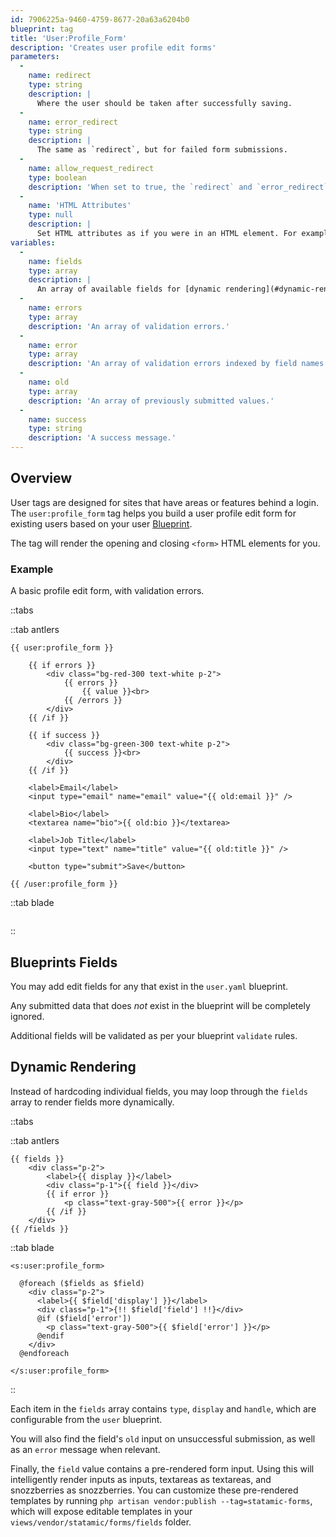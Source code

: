 ```yaml
---
id: 7906225a-9460-4759-8677-20a63a6204b0
blueprint: tag
title: 'User:Profile_Form'
description: 'Creates user profile edit forms'
parameters:
  -
    name: redirect
    type: string
    description: |
      Where the user should be taken after successfully saving.
  -
    name: error_redirect
    type: string
    description: |
      The same as `redirect`, but for failed form submissions.
  -
    name: allow_request_redirect
    type: boolean
    description: 'When set to true, the `redirect` and `error_redirect` parameters will get overridden by `redirect` and `error_redirect` query parameters in the URL.'
  -
    name: 'HTML Attributes'
    type: null
    description: |
      Set HTML attributes as if you were in an HTML element. For example, `class="required" id="profile-form"`.
variables:
  -
    name: fields
    type: array
    description: |
      An array of available fields for [dynamic rendering](#dynamic-rendering).
  -
    name: errors
    type: array
    description: 'An array of validation errors.'
  -
    name: error
    type: array
    description: 'An array of validation errors indexed by field names. Suitable for targeting fields. eg. `{{ error:email }}`'
  -
    name: old
    type: array
    description: 'An array of previously submitted values.'
  -
    name: success
    type: string
    description: 'A success message.'
---
```

## Overview

User tags are designed for sites that have areas or features behind a login. The `user:profile_form` tag helps you build a user profile edit form for existing users based on your user [Blueprint](/blueprints).

The tag will render the opening and closing `<form>` HTML elements for you.

### Example

A basic profile edit form, with validation errors.

::tabs

::tab antlers
```antlers
{{ user:profile_form }}

    {{ if errors }}
        <div class="bg-red-300 text-white p-2">
            {{ errors }}
                {{ value }}<br>
            {{ /errors }}
        </div>
    {{ /if }}

    {{ if success }}
        <div class="bg-green-300 text-white p-2">
            {{ success }}<br>
        </div>
    {{ /if }}

    <label>Email</label>
    <input type="email" name="email" value="{{ old:email }}" />

    <label>Bio</label>
    <textarea name="bio">{{ old:bio }}</textarea>

    <label>Job Title</label>
    <input type="text" name="title" value="{{ old:title }}" />

    <button type="submit">Save</button>

{{ /user:profile_form }}
```
::tab blade
```blade

```
::

## Blueprints Fields

You may add edit fields for any that exist in the `user.yaml` blueprint.

Any submitted data that does _not_ exist in the blueprint will be completely ignored.

Additional fields will be validated as per your blueprint `validate` rules.

## Dynamic Rendering

Instead of hardcoding individual fields, you may loop through the `fields` array to render fields more dynamically.


::tabs

::tab antlers
```antlers
{{ fields }}
    <div class="p-2">
        <label>{{ display }}</label>
        <div class="p-1">{{ field }}</div>
        {{ if error }}
            <p class="text-gray-500">{{ error }}</p>
        {{ /if }}
    </div>
{{ /fields }}
```
::tab blade
```blade
<s:user:profile_form>

  @foreach ($fields as $field)
    <div class="p-2">
      <label>{{ $field['display'] }}</label>
      <div class="p-1">{!! $field['field'] !!}</div>
      @if ($field['error'])
        <p class="text-gray-500">{{ $field['error'] }}</p>
      @endif
    </div>
  @endforeach

</s:user:profile_form>
```
::

Each item in the `fields` array contains `type`, `display` and `handle`, which are configurable from the `user` blueprint.

You will also find the field's `old` input on unsuccessful submission, as well as an `error` message when relevant.

Finally, the `field` value contains a pre-rendered form input.  Using this will intelligently render inputs as inputs, textareas as textareas, and snozzberries as snozzberries.  You can customize these pre-rendered templates by running `php artisan vendor:publish --tag=statamic-forms`, which will expose editable templates in your `views/vendor/statamic/forms/fields` folder.

